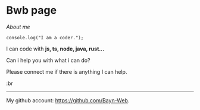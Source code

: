 # Bwb page

_About me_

`console.log("I am a coder.");`

I can code with **js, ts, node, java, rust...**

Can i help you with what i can do?

Please connect me if there is anything I can help.

:br

---

My github account: <https://github.com/Bayn-Web>.
